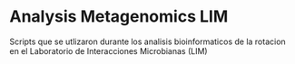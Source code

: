 # Analysis Metagenomics LIM
Scripts que se utlizaron durante los analisis bioinformaticos de la rotacion en el Laboratorio de Interacciones Microbianas (LIM)
